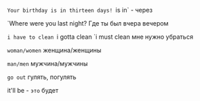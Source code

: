 `Your birthday is in thirteen days!
`is in` - через

`Where were you last night?
Где ты был вчера вечером

`i have to clean
`i gotta clean
`i must clean
мне нужно убраться

`woman/women`
женщина/женщины

`man/men`
мужчина/мужчины

`go out`
гулять, погулять

it'll be - `это` будет